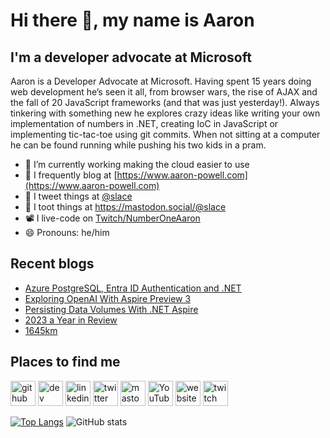 # Hi there 👋, my name is Aaron

## I'm a developer advocate at Microsoft

Aaron is a Developer Advocate at Microsoft. Having spent 15 years doing web development he’s seen it all, from browser wars, the rise of AJAX and the fall of 20 JavaScript frameworks (and that was just yesterday!). Always tinkering with something new he explores crazy ideas like writing your own implementation of numbers in .NET, creating IoC in JavaScript or implementing tic-tac-toe using git commits. When not sitting at a computer he can be found running while pushing his two kids in a pram.

- 🔭 I’m currently working making the cloud easier to use
- 📄 I frequently blog at [https://www.aaron-powell.com](https://www.aaron-powell.com)
- 📣 I tweet things at [@slace](https://twitter.com/slace)
- 📣 I toot things at <a rel="me" href="https://mastodon.social/@slace">https://mastodon.social/@slace</a>
- 📽 I live-code on [Twitch/NumberOneAaron](https://www.twitch.tv/numberoneaaron)
- 😄 Pronouns: he/him

## Recent blogs

<!--START_SECTION:posts-->
* [Azure PostgreSQL, Entra ID Authentication and .NET](https:&#x2F;&#x2F;www.aaron-powell.com&#x2F;posts&#x2F;2024-06-03-azure-postgresql-and-entra-id-dotnet&#x2F;)
* [Exploring OpenAI With Aspire Preview 3](https:&#x2F;&#x2F;www.aaron-powell.com&#x2F;posts&#x2F;2024-02-22-exploring-openai-with-aspire-preview-3&#x2F;)
* [Persisting Data Volumes With .NET Aspire](https:&#x2F;&#x2F;www.aaron-powell.com&#x2F;posts&#x2F;2024-01-23-persisting-data-volumes-with-dotnet-aspire&#x2F;)
* [2023 a Year in Review](https:&#x2F;&#x2F;www.aaron-powell.com&#x2F;posts&#x2F;2024-01-09-2023-a-year-in-review&#x2F;)
* [1645km](https:&#x2F;&#x2F;www.aaron-powell.com&#x2F;posts&#x2F;2024-01-01-1645km&#x2F;)
<!--END_SECTION:posts-->

## Places to find me

[<img src='https://cdn.jsdelivr.net/npm/simple-icons@3.0.1/icons/github.svg' alt='github' height='40'>](https://github.com/aaronpowell) [<img src='https://cdn.jsdelivr.net/npm/simple-icons@3.0.1/icons/dev-dot-to.svg' alt='dev' height='40'>](https://dev.to/aaronpowell) [<img src='https://cdn.jsdelivr.net/npm/simple-icons@3.0.1/icons/linkedin.svg' alt='linkedin' height='40'>](https://www.linkedin.com/in/aaron-powell-66038631/) [<img src='https://cdn.jsdelivr.net/npm/simple-icons@3.0.1/icons/twitter.svg' alt='twitter' height='40'>](https://twitter.com/slace) <a rel="me" href="https://mastodon.social/@slace"><img src='https://cdn.jsdelivr.net/npm/simple-icons@3.0.1/icons/mastodon.svg' alt='mastodon' height='40'></a> [<img src='https://cdn.jsdelivr.net/npm/simple-icons@3.0.1/icons/youtube.svg' alt='YouTube' height='40'>](https://www.youtube.com/channel/aaronpowelldev) [<img src='https://cdn.jsdelivr.net/npm/simple-icons@3.0.1/icons/icloud.svg' alt='website' height='40'>](https://www.aaron-powell.com) [<img src='https://cdn.jsdelivr.net/npm/simple-icons@3.0.1/icons/twitch.svg' alt='twitch' height='40'>](https://www.twitch.tv/numberoneaaron)

[![Top Langs](https://github-readme-stats.vercel.app/api/top-langs/?username=aaronpowell)](https://github.com/anuraghazra/github-readme-stats) ![GitHub stats](https://github-readme-stats.vercel.app/api?username=aaronpowell&show_icons=true)
